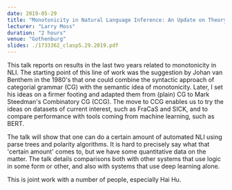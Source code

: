 ```yaml
---
date: 2019-05-29
title: "Monotonicity in Natural Language Inference: An Update on Theory and Practice"
lecturer: "Larry Moss"
duration: "2 hours"
venue: "Gothenburg"
slides: ./1733362_clasp5.29.2019.pdf
---
```




This talk reports on results in the last two years related to monotonicity in NLI. The starting point of this line of work was the suggestion by Johan van Benthem in the 1980's that one could combine the syntactic approach of categorial grammar (CG) with the semantic idea of monotonicity. Later, I set his ideas on a firmer footing and adapted them from (plain) CG to Mark Steedman's Combinatory CG (CCG). The move to CCG enables us to try the ideas on datasets of current interest, such as FraCaS and SICK, and to compare performance with tools coming from machine learning, such as BERT.

The talk will show that one can do a certain amount of automated NLI using parse trees and polarity algorithms. It is hard to precisely say what that 'certain amount' comes to, but we have some quantitative data on the matter. The talk details comparisons both with other systems that use logic in some form or other, and also with systems that use deep learning alone.

This is joint work with a number of people, especially Hai Hu.

 




